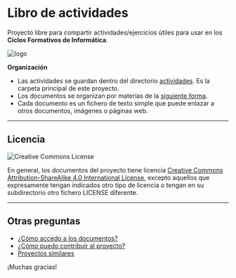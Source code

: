 # Libro de actividades

Proyecto libre para compartir actividades/ejercicios útiles para usar en los **Ciclos Formativos de Informática**.

![logo](./docs/logo.png)

**Organización**

* Las actividades se guardan dentro del directorio [actividades](./actividades). Es la carpeta principal de este proyecto.
* Los documentos se organizan por materias de la [siguiente forma](./actividades/README.md).
* Cada documento es un fichero de texto simple que puede enlazar a otros documentos, imágenes o páginas web.

---
## Licencia

![Creative Commons License](https://i.creativecommons.org/l/by-sa/4.0/88x31.png)

En general, los documentos del proyecto tiene licencia
[Creative Commons Attribution-ShareAlike 4.0 International License](http://creativecommons.org/licenses/by-sa/4.0/), excepto aquellos que expresamente tengan indicados otro tipo de licencia o tengan en su subdirectorio otro fichero LICENSE diferente.

---

## Otras preguntas

* [¿Cómo accedo a los documentos?](./docs/acceso.md)
* [¿Cómo puedo contribuir al proyecto?](./docs/contribuciones.md)
* [Proyectos similares](./docs/proyectos-similares.md)

¡Muchas gracias!
 
